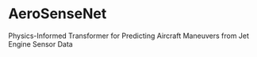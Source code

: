 # AeroSenseNet
Physics-Informed Transformer for Predicting Aircraft Maneuvers from Jet Engine Sensor Data

